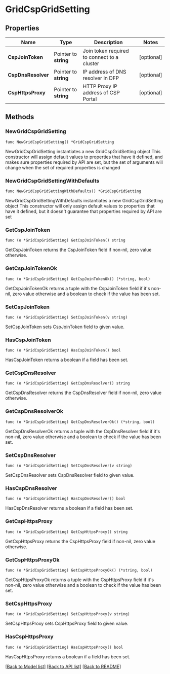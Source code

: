 # GridCspGridSetting

## Properties

Name | Type | Description | Notes
------------ | ------------- | ------------- | -------------
**CspJoinToken** | Pointer to **string** | Join token required to connect to a cluster | [optional] 
**CspDnsResolver** | Pointer to **string** | IP address of DNS resolver in DFP | [optional] 
**CspHttpsProxy** | Pointer to **string** | HTTP Proxy IP address of CSP Portal | [optional] 

## Methods

### NewGridCspGridSetting

`func NewGridCspGridSetting() *GridCspGridSetting`

NewGridCspGridSetting instantiates a new GridCspGridSetting object
This constructor will assign default values to properties that have it defined,
and makes sure properties required by API are set, but the set of arguments
will change when the set of required properties is changed

### NewGridCspGridSettingWithDefaults

`func NewGridCspGridSettingWithDefaults() *GridCspGridSetting`

NewGridCspGridSettingWithDefaults instantiates a new GridCspGridSetting object
This constructor will only assign default values to properties that have it defined,
but it doesn't guarantee that properties required by API are set

### GetCspJoinToken

`func (o *GridCspGridSetting) GetCspJoinToken() string`

GetCspJoinToken returns the CspJoinToken field if non-nil, zero value otherwise.

### GetCspJoinTokenOk

`func (o *GridCspGridSetting) GetCspJoinTokenOk() (*string, bool)`

GetCspJoinTokenOk returns a tuple with the CspJoinToken field if it's non-nil, zero value otherwise
and a boolean to check if the value has been set.

### SetCspJoinToken

`func (o *GridCspGridSetting) SetCspJoinToken(v string)`

SetCspJoinToken sets CspJoinToken field to given value.

### HasCspJoinToken

`func (o *GridCspGridSetting) HasCspJoinToken() bool`

HasCspJoinToken returns a boolean if a field has been set.

### GetCspDnsResolver

`func (o *GridCspGridSetting) GetCspDnsResolver() string`

GetCspDnsResolver returns the CspDnsResolver field if non-nil, zero value otherwise.

### GetCspDnsResolverOk

`func (o *GridCspGridSetting) GetCspDnsResolverOk() (*string, bool)`

GetCspDnsResolverOk returns a tuple with the CspDnsResolver field if it's non-nil, zero value otherwise
and a boolean to check if the value has been set.

### SetCspDnsResolver

`func (o *GridCspGridSetting) SetCspDnsResolver(v string)`

SetCspDnsResolver sets CspDnsResolver field to given value.

### HasCspDnsResolver

`func (o *GridCspGridSetting) HasCspDnsResolver() bool`

HasCspDnsResolver returns a boolean if a field has been set.

### GetCspHttpsProxy

`func (o *GridCspGridSetting) GetCspHttpsProxy() string`

GetCspHttpsProxy returns the CspHttpsProxy field if non-nil, zero value otherwise.

### GetCspHttpsProxyOk

`func (o *GridCspGridSetting) GetCspHttpsProxyOk() (*string, bool)`

GetCspHttpsProxyOk returns a tuple with the CspHttpsProxy field if it's non-nil, zero value otherwise
and a boolean to check if the value has been set.

### SetCspHttpsProxy

`func (o *GridCspGridSetting) SetCspHttpsProxy(v string)`

SetCspHttpsProxy sets CspHttpsProxy field to given value.

### HasCspHttpsProxy

`func (o *GridCspGridSetting) HasCspHttpsProxy() bool`

HasCspHttpsProxy returns a boolean if a field has been set.


[[Back to Model list]](../README.md#documentation-for-models) [[Back to API list]](../README.md#documentation-for-api-endpoints) [[Back to README]](../README.md)


